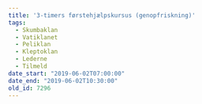```yaml
---
title: '3-timers førstehjælpskursus (genopfriskning)'
tags:
  - Skumbaklan
  - Vatiklanet
  - Peliklan
  - Kleptoklan
  - Lederne
  - Tilmeld
date_start: "2019-06-02T07:00:00"
date_end: "2019-06-02T10:30:00"
old_id: 7296
---
```

